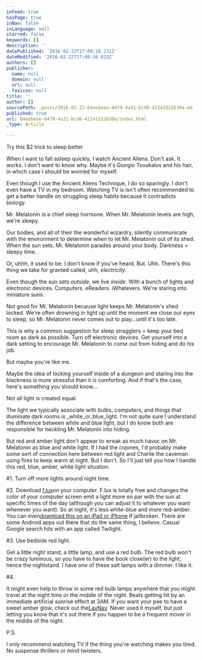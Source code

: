 ```yaml
---
inFeed: true
hasPage: true
inNav: false
inLanguage: null
starred: false
keywords: []
description: ''
datePublished: '2016-02-22T17:09:28.231Z'
dateModified: '2016-02-22T17:09:10.023Z'
authors: []
publisher:
  name: null
  domain: null
  url: null
  favicon: null
title: ''
author: []
sourcePath: _posts/2016-02-22-64eebeee-0479-4a31-bcd6-42141522b30a.md
published: true
url: 64eebeee-0479-4a31-bcd6-42141522b30a/index.html
_type: Article

---
```

Try this $2 trick to sleep better

When I want to fall asleep quickly, I watch Ancient Aliens. Don't ask. It works. I don't want to know why. Maybe it's Giorgio Tsoukalos and his hair, in which case I should be worried for myself.

Even though I use the Ancient Aliens Technique, I do so sparingly. I don't even have a TV in my bedroom. Watching TV is isn't often recommended to get a better handle on struggling sleep habits because it contradicts biology.

Mr. Melatonin is a chief sleep hormone. When Mr. Melatonin levels are high, we're sleepy.

Our bodies, and all of their the wonderful wizardry, silently communicate with the environment to determine when to let Mr. Melatonin out of its shed. When the sun sets, Mr. Melatonin parades around your body. Darkness = sleepy time.

Or, uhhh, it used to be. I don't know if you've heard. But. Uhh. There's this thing we take for granted called, uhh, _electricity_.

Even though the sun sets _outside_, we live _inside_. With a bunch of lights and electronic devices. Computers. eReaders. iWhatevers. We're staring into miniature suns.

Not good for Mr. Melatonin because light keeps Mr. Melatonin's shed locked. We're often drowning in light up until the moment we close our eyes to sleep, so Mr. Melatonin never comes out to play...until it's too late.

This is why a common suggestion for sleep stragglers = keep your bed room as dark as possible. Turn off electronic devices. Get yourself into a dark setting to encourage Mr. Melatonin to come out from hiding and do his job.

But maybe you're like me.

Maybe the idea of locking yourself inside of a dungeon and staring into the blackness is more stressful than it is comforting. And if that's the case, here's something you should know...

Not all light is created equal.

The light we typically associate with bulbs, computers, and things that illuminate dark rooms is _white_or_blue_light. I'm not quite sure I understand the difference between white and blue light, but I do know both are responsible for heckling Mr. Melatonin into hiding.

But red and amber light don't appear to wreak as much havoc on Mr. Melatonin as blue and white light. If I had the cojones, I'd probably make some sort of connection here between red light and Charlie the caveman using fires to keep warm at night. But I don't. So I'll just tell you how I handle this red, blue, amber, white light situation.

\#1\. Turn off more lights around night time.

\#2\. Download [f.lux][0]on your computer. F.lux is totally free and changes the color of your computer screen emit a light more on par with the sun at specific times of the day (although you can adjust it to whatever you want whenever you want). So at night, it's less white-blue and more red-amber. You can even[download this on an iPad or iPhone][1] if jailbroken. There are some Android apps out there that do the same thing, I believe. Casual Google search hits with an app called Twilight.

\#3\. Use bedside red light.

Get a little night stand, a little lamp, and use a red bulb. The red bulb won't be crazy luminous, so you have to have the book close(er) to the light, hence the nightstand. I have one of these salt lamps with a dimmer. I like it.

\#4\.

It might even help to throw in some red bulb lamps anywhere that you might travel at the night time or the middle of the night. Beats getting hit by an immediate artificial sunrise effect at 3AM. If you want your pee to have a sweet amber glow, check out the[LavNav][2]. Never used it myself, but just letting you know that it's out there if you happen to be a frequent mover in the middle of the night.

P.S.

I only recommend watching TV if the thing you're watching makes you tired. No suspense thrillers or mind twisters.

[0]: http://justgetflux.com/
[1]: http://justgetflux.com/ios.html
[2]: http://www.amazon.com/s/?ie=UTF8&keywords=lavnav&tag=googhydr-20&index=aps&hvadid=3169264401&hvpos=1t1&hvexid=&hvnetw=g&hvrand=12667391701475344376&hvpone=&hvptwo=&hvqmt=b&hvdev=c&ref=pd_sl_93e1okaq9r_b
